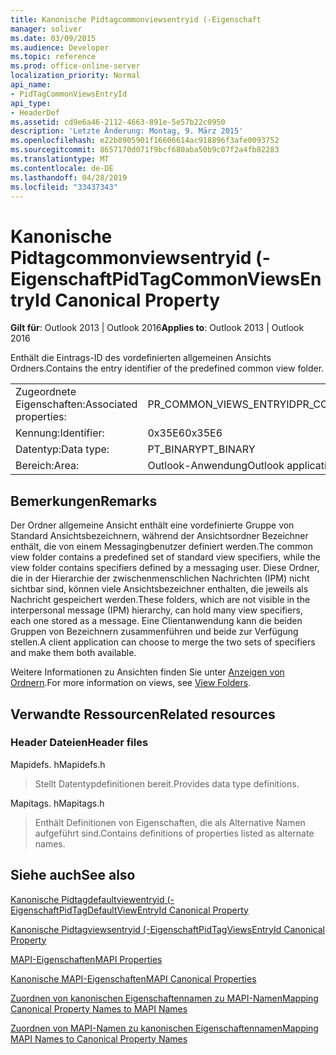 ```yaml
---
title: Kanonische Pidtagcommonviewsentryid (-Eigenschaft
manager: soliver
ms.date: 03/09/2015
ms.audience: Developer
ms.topic: reference
ms.prod: office-online-server
localization_priority: Normal
api_name:
- PidTagCommonViewsEntryId
api_type:
- HeaderDef
ms.assetid: cd9e6a46-2112-4663-891e-5e57b22c0950
description: 'Letzte Änderung: Montag, 9. März 2015'
ms.openlocfilehash: e22b8905901f16606614ac918896f3afe0093752
ms.sourcegitcommit: 8657170d071f9bcf680aba50b9c07f2a4fb82283
ms.translationtype: MT
ms.contentlocale: de-DE
ms.lasthandoff: 04/28/2019
ms.locfileid: "33437343"
---
```

# <a name="pidtagcommonviewsentryid-canonical-property"></a><span data-ttu-id="60b64-103">Kanonische Pidtagcommonviewsentryid (-Eigenschaft</span><span class="sxs-lookup"><span data-stu-id="60b64-103">PidTagCommonViewsEntryId Canonical Property</span></span>

  
  
<span data-ttu-id="60b64-104">**Gilt für**: Outlook 2013 | Outlook 2016</span><span class="sxs-lookup"><span data-stu-id="60b64-104">**Applies to**: Outlook 2013 | Outlook 2016</span></span> 
  
<span data-ttu-id="60b64-105">Enthält die Eintrags-ID des vordefinierten allgemeinen Ansichts Ordners.</span><span class="sxs-lookup"><span data-stu-id="60b64-105">Contains the entry identifier of the predefined common view folder.</span></span> 
  
|||
|:-----|:-----|
|<span data-ttu-id="60b64-106">Zugeordnete Eigenschaften:</span><span class="sxs-lookup"><span data-stu-id="60b64-106">Associated properties:</span></span>  <br/> |<span data-ttu-id="60b64-107">PR_COMMON_VIEWS_ENTRYID</span><span class="sxs-lookup"><span data-stu-id="60b64-107">PR_COMMON_VIEWS_ENTRYID</span></span>  <br/> |
|<span data-ttu-id="60b64-108">Kennung:</span><span class="sxs-lookup"><span data-stu-id="60b64-108">Identifier:</span></span>  <br/> |<span data-ttu-id="60b64-109">0x35E6</span><span class="sxs-lookup"><span data-stu-id="60b64-109">0x35E6</span></span>  <br/> |
|<span data-ttu-id="60b64-110">Datentyp:</span><span class="sxs-lookup"><span data-stu-id="60b64-110">Data type:</span></span>  <br/> |<span data-ttu-id="60b64-111">PT_BINARY</span><span class="sxs-lookup"><span data-stu-id="60b64-111">PT_BINARY</span></span>  <br/> |
|<span data-ttu-id="60b64-112">Bereich:</span><span class="sxs-lookup"><span data-stu-id="60b64-112">Area:</span></span>  <br/> |<span data-ttu-id="60b64-113">Outlook-Anwendung</span><span class="sxs-lookup"><span data-stu-id="60b64-113">Outlook application</span></span>  <br/> |
   
## <a name="remarks"></a><span data-ttu-id="60b64-114">Bemerkungen</span><span class="sxs-lookup"><span data-stu-id="60b64-114">Remarks</span></span>

<span data-ttu-id="60b64-115">Der Ordner allgemeine Ansicht enthält eine vordefinierte Gruppe von Standard Ansichtsbezeichnern, während der Ansichtsordner Bezeichner enthält, die von einem Messagingbenutzer definiert werden.</span><span class="sxs-lookup"><span data-stu-id="60b64-115">The common view folder contains a predefined set of standard view specifiers, while the view folder contains specifiers defined by a messaging user.</span></span> <span data-ttu-id="60b64-116">Diese Ordner, die in der Hierarchie der zwischenmenschlichen Nachrichten (IPM) nicht sichtbar sind, können viele Ansichtsbezeichner enthalten, die jeweils als Nachricht gespeichert werden.</span><span class="sxs-lookup"><span data-stu-id="60b64-116">These folders, which are not visible in the interpersonal message (IPM) hierarchy, can hold many view specifiers, each one stored as a message.</span></span> <span data-ttu-id="60b64-117">Eine Clientanwendung kann die beiden Gruppen von Bezeichnern zusammenführen und beide zur Verfügung stellen.</span><span class="sxs-lookup"><span data-stu-id="60b64-117">A client application can choose to merge the two sets of specifiers and make them both available.</span></span> 
  
<span data-ttu-id="60b64-118">Weitere Informationen zu Ansichten finden Sie unter [Anzeigen von Ordnern](mapi-view-folders.md).</span><span class="sxs-lookup"><span data-stu-id="60b64-118">For more information on views, see [View Folders](mapi-view-folders.md).</span></span>
  
## <a name="related-resources"></a><span data-ttu-id="60b64-119">Verwandte Ressourcen</span><span class="sxs-lookup"><span data-stu-id="60b64-119">Related resources</span></span>

### <a name="header-files"></a><span data-ttu-id="60b64-120">Header Dateien</span><span class="sxs-lookup"><span data-stu-id="60b64-120">Header files</span></span>

<span data-ttu-id="60b64-121">Mapidefs. h</span><span class="sxs-lookup"><span data-stu-id="60b64-121">Mapidefs.h</span></span>
  
> <span data-ttu-id="60b64-122">Stellt Datentypdefinitionen bereit.</span><span class="sxs-lookup"><span data-stu-id="60b64-122">Provides data type definitions.</span></span>
    
<span data-ttu-id="60b64-123">Mapitags. h</span><span class="sxs-lookup"><span data-stu-id="60b64-123">Mapitags.h</span></span>
  
> <span data-ttu-id="60b64-124">Enthält Definitionen von Eigenschaften, die als Alternative Namen aufgeführt sind.</span><span class="sxs-lookup"><span data-stu-id="60b64-124">Contains definitions of properties listed as alternate names.</span></span>
    
## <a name="see-also"></a><span data-ttu-id="60b64-125">Siehe auch</span><span class="sxs-lookup"><span data-stu-id="60b64-125">See also</span></span>



[<span data-ttu-id="60b64-126">Kanonische Pidtagdefaultviewentryid (-Eigenschaft</span><span class="sxs-lookup"><span data-stu-id="60b64-126">PidTagDefaultViewEntryId Canonical Property</span></span>](pidtagdefaultviewentryid-canonical-property.md)
  
[<span data-ttu-id="60b64-127">Kanonische Pidtagviewsentryid (-Eigenschaft</span><span class="sxs-lookup"><span data-stu-id="60b64-127">PidTagViewsEntryId Canonical Property</span></span>](pidtagviewsentryid-canonical-property.md)


[<span data-ttu-id="60b64-128">MAPI-Eigenschaften</span><span class="sxs-lookup"><span data-stu-id="60b64-128">MAPI Properties</span></span>](mapi-properties.md)
  
[<span data-ttu-id="60b64-129">Kanonische MAPI-Eigenschaften</span><span class="sxs-lookup"><span data-stu-id="60b64-129">MAPI Canonical Properties</span></span>](mapi-canonical-properties.md)
  
[<span data-ttu-id="60b64-130">Zuordnen von kanonischen Eigenschaftennamen zu MAPI-Namen</span><span class="sxs-lookup"><span data-stu-id="60b64-130">Mapping Canonical Property Names to MAPI Names</span></span>](mapping-canonical-property-names-to-mapi-names.md)
  
[<span data-ttu-id="60b64-131">Zuordnen von MAPI-Namen zu kanonischen Eigenschaftennamen</span><span class="sxs-lookup"><span data-stu-id="60b64-131">Mapping MAPI Names to Canonical Property Names</span></span>](mapping-mapi-names-to-canonical-property-names.md)

